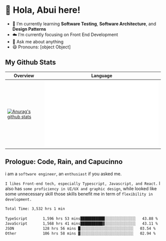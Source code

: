 # 👋 Hola, Abui here!

- 🌱 I’m currently learning **Software Testing**, **Software Architecture**, and **Design Patterns**
- ☁️ I’m currently focusing on Front End Development
- 💬 Ask me about anything
- 😄 Pronouns: [object Object]

## My Github Stats

| Overview | Language |
| --- | --- |
|[![Anurag's github stats](https://github-readme-stats.vercel.app/api?username=abui-am&count_private=true)](https://github.com/anuraghazra/github-readme-stats)|![Language](https://raw.githubusercontent.com/abui-am/stats/c6455f656dfce7acd3951e5ec5b25d72af0b2ee3/generated/languages.svg)|

## Prologue: Code, Rain, and Capucinno
i am a `software engineer`, an `enthusiast` if you asked me. 

`I likes Front-end tech, especially Typescript, Javascript, and React.` I also has `some proficiency in UI/UX and graphic design`, while looked like some unnecessary skill those skills benefit me in term of `flexibility in development.`


<!--START_SECTION:waka-->

```text
Total Time: 3,532 hrs 1 min

TypeScript       1,596 hrs 53 mins███████████░░░░░░░░░░░░░░   43.88 %
JavaScript       1,568 hrs 41 mins██████████▓░░░░░░░░░░░░░░   43.11 %
JSON             128 hrs 56 mins █░░░░░░░░░░░░░░░░░░░░░░░░   03.54 %
Other            106 hrs 58 mins ▓░░░░░░░░░░░░░░░░░░░░░░░░   02.94 %
```

<!--END_SECTION:waka-->
